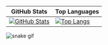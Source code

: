 <div align="center">

| GitHub Stats | Top Languages |
|--------------|---------------|
| [![GitHub Stats](https://github-readme-stats.vercel.app/api?username=endy-rkt&show_icons=true&theme=tokyonight)](https://github.com/endy-rkt) | [![Top Langs](https://github-readme-stats.vercel.app/api/top-langs/?username=endy-rkt&layout=compact&theme=tokyonight)](https://github.com/endy-rkt) |
</div>

![snake gif](https://github.com/endy-rkt/endy-rkt/blob/output/github-contribution-grid-snake.gif)
